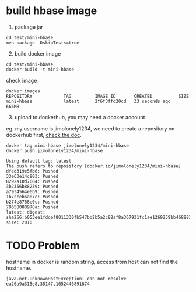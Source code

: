 # build hbase image

1. package jar

```shell
cd test/mini-hbase
mvn package -DskipTests=true
```

2. build docker image

```shell
cd test/mini-hbase
docker build -t mini-hbase .
```

check image
```shell
docker images
REPOSITORY            TAG         IMAGE ID       CREATED          SIZE
mini-hbase            latest      2f6f3ffd20cd   33 seconds ago   666MB
```

3. upload to dockerhub, you may need a docker account

eg. my username is jimolonely1234, we need to create a repository on dockerhub first, [check the doc](https://docs.docker.com/docker-hub/repos/).
```shell
docker tag mini-hbase jimolonely1234/mini-hbase
docker push jimolonely1234/mini-hbase

Using default tag: latest
The push refers to repository [docker.io/jimolonely1234/mini-hbase]
dfed319e5fb6: Pushed
33e63e14c803: Pushed
8292a10d7604: Pushed
3b2356b88239: Pushed
a7934564e6b9: Pushed
1b7cceb6a07c: Pushed
b274e8788e0c: Pushed
78658088978a: Pushed
latest: digest: sha256:b053ee1fdcef8011330fb547bb2b5a2c88af8a367931fc1ae1269259bb468883 size: 2010
```


# TODO Problem

hostname in docker is random string, access from host can not find the hostname.

```shell
java.net.UnknownHostException: can not resolve ea26a9a315e8,35147,1652446891874
```



